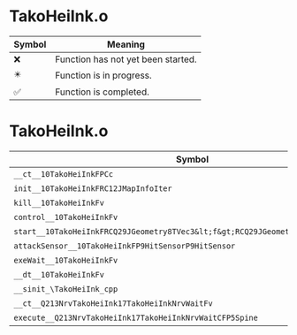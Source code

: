 # TakoHeiInk.o
| Symbol | Meaning 
| ------------- | ------------- 
| :x: | Function has not yet been started. 
| :eight_pointed_black_star: | Function is in progress. 
| :white_check_mark: | Function is completed. 


# TakoHeiInk.o
| Symbol | Decompiled? |
| ------------- | ------------- |
| `__ct__10TakoHeiInkFPCc` | :x: |
| `init__10TakoHeiInkFRC12JMapInfoIter` | :x: |
| `kill__10TakoHeiInkFv` | :x: |
| `control__10TakoHeiInkFv` | :x: |
| `start__10TakoHeiInkFRCQ29JGeometry8TVec3&lt;f&gt;RCQ29JGeometry8TVec3&lt;f&gt;b` | :x: |
| `attackSensor__10TakoHeiInkFP9HitSensorP9HitSensor` | :x: |
| `exeWait__10TakoHeiInkFv` | :x: |
| `__dt__10TakoHeiInkFv` | :x: |
| `__sinit_\TakoHeiInk_cpp` | :x: |
| `__ct__Q213NrvTakoHeiInk17TakoHeiInkNrvWaitFv` | :x: |
| `execute__Q213NrvTakoHeiInk17TakoHeiInkNrvWaitCFP5Spine` | :x: |
